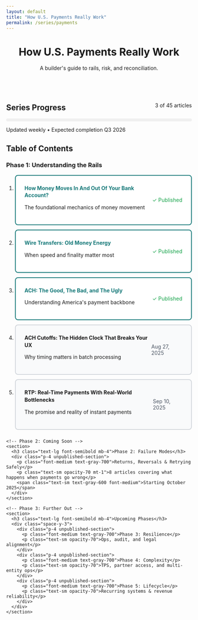 ```yaml
---
layout: default
title: "How U.S. Payments Really Work"
permalink: /series/payments
---
```


<div class="mx-auto max-w-3xl">
  <header class="space-y-3 mb-8">
    <h1 class="text-4xl font-bold">How U.S. Payments Really Work</h1>
    <p class="text-lg opacity-80">A builder's guide to rails, risk, and reconciliation.</p>
  </header>

  <!-- Series Progress -->
  <div class="card mb-8">
    <div class="flex justify-between items-center mb-4">
      <h2 class="text-xl font-semibold">Series Progress</h2>
      <span class="text-sm opacity-60">3 of 45 articles</span>
    </div>
    <div style="background: #f0f0f0; height: 8px; border-radius: 4px; overflow: hidden;">
      <div style="background: var(--accent); height: 100%; width: 7%; border-radius: 4px;"></div>
    </div>
    <p class="text-sm opacity-60 mt-2">Updated weekly • Expected completion Q3 2026</p>
  </div>

  <!-- Table of Contents -->
  <h2 class="text-2xl font-semibold mb-6">Table of Contents</h2>
  
  <div class="space-y-6">
    <!-- Phase 1: Published Articles -->
    <section>
      <h3 class="text-lg font-semibold mb-4">Phase 1: Understanding the Rails</h3>
      <ol class="space-y-3">
        <li>
          <a href="/fintech/payments/2025/08/13/money-flow-bank-account.html" class="published-article-link">
            <div class="flex justify-between items-center">
              <div class="flex-grow">
                <h4 class="font-medium text-accent article-title">How Money Moves In And Out Of Your Bank Account?</h4>
                <p class="text-sm opacity-70 mt-2">The foundational mechanics of money movement</p>
              </div>
              <span class="text-sm text-green-600 font-medium published-badge">✓ Published</span>
            </div>
          </a>
        </li>
        <li>
          <a href="/fintech/payments/2025/08/14/wire-transfers-explained.html" class="published-article-link">
            <div class="flex justify-between items-center">
              <div class="flex-grow">
                <h4 class="font-medium text-accent article-title">Wire Transfers: Old Money Energy</h4>
                <p class="text-sm opacity-70 mt-2">When speed and finality matter most</p>
              </div>
              <span class="text-sm text-green-600 font-medium published-badge">✓ Published</span>
            </div>
          </a>
        </li>
        <li>
          <a href="/fintech/payments/2025/08/20/ach-good-bad-ugly.html" class="published-article-link">
            <div class="flex justify-between items-center">
              <div class="flex-grow">
                <h4 class="font-medium text-accent article-title">ACH: The Good, The Bad, and The Ugly</h4>
                <p class="text-sm opacity-70 mt-2">Understanding America's payment backbone</p>
              </div>
              <span class="text-sm text-green-600 font-medium published-badge">✓ Published</span>
            </div>
          </a>
        </li>
        <li class="unpublished-article">
          <div class="flex justify-between items-center">
            <div class="flex-grow">
              <h4 class="font-medium text-gray-700 article-title">ACH Cutoffs: The Hidden Clock That Breaks Your UX</h4>
              <p class="text-sm opacity-70 mt-2">Why timing matters in batch processing</p>
            </div>
            <span class="text-sm text-gray-600 font-medium">Aug 27, 2025</span>
          </div>
        </li>
        <li class="unpublished-article">
          <div class="flex justify-between items-center">
            <div class="flex-grow">
              <h4 class="font-medium text-gray-700 article-title">RTP: Real-Time Payments With Real-World Bottlenecks</h4>
              <p class="text-sm opacity-70 mt-2">The promise and reality of instant payments</p>
            </div>
            <span class="text-sm text-gray-600 font-medium">Sep 10, 2025</span>
          </div>
        </li>
      </ol>
    </section>

    <!-- Phase 2: Coming Soon -->
    <section>
      <h3 class="text-lg font-semibold mb-4">Phase 2: Failure Modes</h3>
      <div class="p-4 unpublished-section">
        <p class="font-medium text-gray-700">Returns, Reversals & Retrying Safely</p>
        <p class="text-sm opacity-70 mt-1">8 articles covering what happens when payments go wrong</p>
        <span class="text-sm text-gray-600 font-medium">Starting October 2025</span>
      </div>
    </section>

    <!-- Phase 3: Further Out -->
    <section>
      <h3 class="text-lg font-semibold mb-4">Upcoming Phases</h3>
      <div class="space-y-3">
        <div class="p-4 unpublished-section">
          <p class="font-medium text-gray-700">Phase 3: Resilience</p>
          <p class="text-sm opacity-70">Ops, audit, and legal alignment</p>
        </div>
        <div class="p-4 unpublished-section">
          <p class="font-medium text-gray-700">Phase 4: Complexity</p>
          <p class="text-sm opacity-70">TPS, partner access, and multi-entity ops</p>
        </div>
        <div class="p-4 unpublished-section">
          <p class="font-medium text-gray-700">Phase 5: Lifecycle</p>
          <p class="text-sm opacity-70">Recurring systems & revenue reliability</p>
        </div>
      </div>
    </section>
  </div>
</div>

<style>
.space-y-3 > * + * {
  margin-top: 12px;
}

.space-y-6 > * + * {
  margin-top: 24px;
}

.text-accent {
  color: var(--accent);
  text-decoration: none;
}

.text-accent:hover {
  text-decoration: underline;
}

.text-green-600 {
  color: #16a34a;
}

.text-gray-600 {
  color: #4b5563;
}

.text-gray-500 {
  color: #6b7280;
}

.bg-gray-50 {
  background-color: #f9fafb;
}

/* Published Article Styling - Entire Card Clickable */
.published-article-link {
  display: block;
  border: 2px solid #157878;
  border-radius: 8px;
  background-color: white;
  padding: 1.5rem;
  text-decoration: none;
  color: inherit;
  transition: all 0.2s ease;
}

.published-article-link:hover {
  border-color: #0f6b6b;
  background-color: #f8fffe;
  transform: translateY(-1px);
  box-shadow: 0 4px 12px rgba(21, 120, 120, 0.15);
  text-decoration: none;
}

.published-article-link .article-title {
  color: #157878;
  transition: color 0.2s ease;
}

.published-article-link:hover .article-title {
  color: #0f6b6b;
}

/* Unpublished Article Styling - Clear but Minimalistic */
.unpublished-article {
  border: 2px solid #d1d5db;
  border-radius: 8px;
  background-color: #f9fafb;
  padding: 1.5rem;
  transition: all 0.2s ease;
}

.unpublished-article:hover {
  border-color: #9ca3af;
  background-color: #f3f4f6;
}

/* Spacing improvements */
.article-title {
  margin: 0;
  line-height: 1.4;
}

.published-badge {
  margin-left: 1rem;
  white-space: nowrap;
}

.unpublished-section {
  border: 2px solid #d1d5db;
  border-radius: 8px;
  background-color: #f9fafb;
  transition: all 0.2s ease;
}

.unpublished-section:hover {
  border-color: #9ca3af;
}

.flex {
  display: flex;
}

.justify-between {
  justify-content: space-between;
}

.items-center {
  align-items: center;
}

@media (max-width: 640px) {
  .flex {
    flex-direction: column;
    align-items: flex-start;
    gap: 12px;
  }
  
  .justify-between {
    justify-content: flex-start;
  }
  
  .published-article-link,
  .unpublished-article {
    padding: 1.25rem;
  }
  
  .published-badge {
    margin-left: 0;
    margin-top: 0.5rem;
  }
}
</style>
